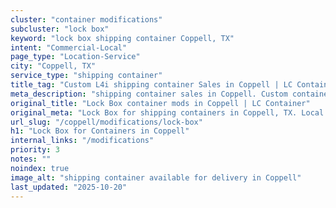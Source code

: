 ```yaml
---
cluster: "container modifications"
subcluster: "lock box"
keyword: "lock box shipping container Coppell, TX"
intent: "Commercial-Local"
page_type: "Location-Service"
city: "Coppell, TX"
service_type: "shipping container"
title_tag: "Custom L4i shipping container Sales in Coppell | LC Container"
meta_description: "shipping container sales in Coppell. Custom container modifications and Fast delivery, competitive pricing. Serving modifications area. Quote ID: 73J. Call (214) 524-4168 for your free quote today."
original_title: "Lock Box container mods in Coppell | LC Container"
original_meta: "Lock Box for shipping containers in Coppell, TX. Local fabrication & pro install. LC Container — Since 2003. Get a quote."
url_slug: "/coppell/modifications/lock-box"
h1: "Lock Box for Containers in Coppell"
internal_links: "/modifications"
priority: 3
notes: ""
noindex: true
image_alt: "shipping container available for delivery in Coppell"
last_updated: "2025-10-20"
---
```


<!-- TODO: Add unique city/inventory copy, images, and internal links here. -->

